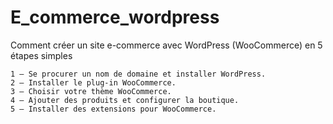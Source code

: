 # E_commerce_wordpress

Comment créer un site e-commerce avec WordPress (WooCommerce) en 5 étapes simples

    1 – Se procurer un nom de domaine et installer WordPress.
    2 – Installer le plug-in WooCommerce.
    3 – Choisir votre thème WooCommerce.
    4 – Ajouter des produits et configurer la boutique.
    5 – Installer des extensions pour WooCommerce.